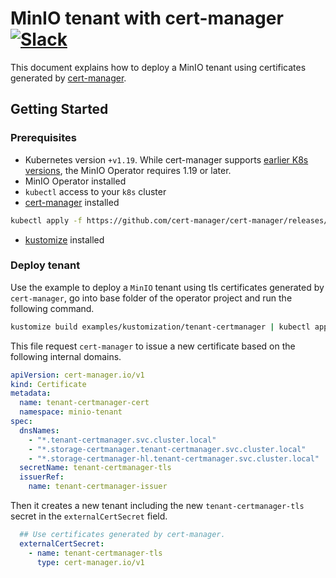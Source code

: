 # MinIO tenant with cert-manager [![Slack](https://slack.min.io/slack?type=svg)](https://slack.min.io)

This document explains how to deploy a MinIO tenant using certificates generated by [cert-manager](https://cert-manager.io/).

## Getting Started

### Prerequisites

- Kubernetes version `+v1.19`. While cert-manager supports [earlier K8s versions](https://cert-manager.io/docs/installation/supported-releases/), the MinIO Operator requires 1.19 or later.
- MinIO Operator installed
- `kubectl` access to your `k8s` cluster
- [cert-manager](https://cert-manager.io/docs/installation/) installed
```bash
kubectl apply -f https://github.com/cert-manager/cert-manager/releases/download/v1.7.2/cert-manager.yaml
```
- [kustomize](https://kustomize.io/) installed

### Deploy tenant

Use the example to deploy a `MinIO` tenant using tls certificates generated by `cert-manager`, go into base folder of
the operator project and run the following command.

```bash
kustomize build examples/kustomization/tenant-certmanager | kubectl apply -f -
```


This file request `cert-manager` to issue a new certificate based on the following internal domains.

```yaml
apiVersion: cert-manager.io/v1
kind: Certificate
metadata:
  name: tenant-certmanager-cert
  namespace: minio-tenant
spec:
  dnsNames:
    - "*.tenant-certmanager.svc.cluster.local"
    - "*.storage-certmanager.tenant-certmanager.svc.cluster.local"
    - "*.storage-certmanager-hl.tenant-certmanager.svc.cluster.local"
  secretName: tenant-certmanager-tls
  issuerRef:
    name: tenant-certmanager-issuer
```
Then it creates a new tenant including the new `tenant-certmanager-tls` secret in the `externalCertSecret` field.

```yaml
  ## Use certificates generated by cert-manager.
  externalCertSecret:
    - name: tenant-certmanager-tls
      type: cert-manager.io/v1
```